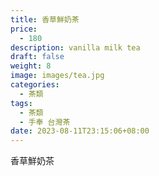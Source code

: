 ```yaml
---
title: 香草鮮奶茶
price:
  - 180
description: vanilla milk tea
draft: false
weight: 8
image: images/tea.jpg
categories:
  - 茶類
tags:
  - 茶類
  - 手奉 台灣茶
date: 2023-08-11T23:15:06+08:00
---
```


 香草鮮奶茶
